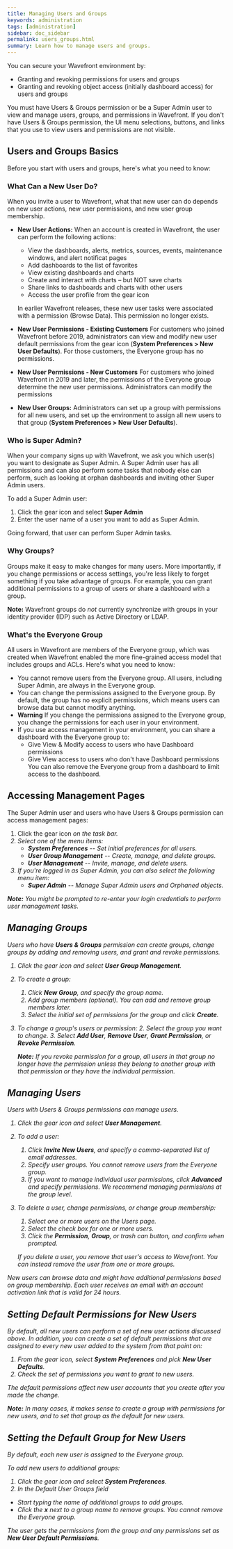```yaml
---
title: Managing Users and Groups
keywords: administration
tags: [administration]
sidebar: doc_sidebar
permalink: users_groups.html
summary: Learn how to manage users and groups.
---
```

You can secure your Wavefront environment by:
* Granting and revoking permissions for users and groups
* Granting and revoking object access (initially dashboard access) for users and groups

You must have Users & Groups permission or be a Super Admin user to view and manage users, groups, and permissions in Wavefront. If you don't have Users & Groups permission, the UI menu selections, buttons, and links that you use to view users and permissions are not visible.

## Users and Groups Basics

Before you start with users and groups, here's what you need to know:

### What Can a New User Do?

When you invite a user to Wavefront, what that new user can do depends on new user actions, new user permissions, and new user group membership.

- **New User Actions:** When an account is created in Wavefront, the user can perform the following actions:
  * View the dashboards, alerts, metrics, sources, events, maintenance windows, and alert notificat pages
  * Add dashboards to the list of favorites
  * View existing dashboards and charts
  * Create and interact with charts – but NOT save charts
  * Share links to dashboards and charts with other users
  * Access the user profile from the gear icon

  In earlier Wavefront releases, these new user tasks were associated with a permission (Browse Data). This permission no longer exists.

- **New User Permissions - Existing Customers** For customers who joined Wavefront before 2019, administrators can view and modify new user default permissions from the gear icon (**System Preferences > New User Defaults**). For those customers, the Everyone group has no permissions.
- **New User Permissions - New Customers** For customers who joined Wavefront in 2019 and later, the permissions of the Everyone group determine the new user permissions. Administrators can modify the permissions 
- **New User Groups:** Administrators can set up a group with permissions for all new users, and set up the environment to assign all new users to that group (**System Preferences > New User Defaults**).



### Who is Super Admin?

When your company signs up with Wavefront, we ask you which user(s) you want to designate as Super Admin. A Super Admin user has all permissions and can also  perform some tasks that nobody else can perform, such as looking at orphan dashboards and inviting other Super Admin users.

To add a Super Admin user:
1. Click the gear icon and select **Super Admin**
2. Enter the user name of a user you want to add as Super Admin.

Going forward, that user can perform Super Admin tasks.

### Why Groups?

Groups make it easy to make changes for many users. More importantly, if you change permissions or access settings, you're less likely to forget something if you take advantage of groups. For example, you can grant additional permissions to a group of users or share a dashboard with a group.

**Note:** Wavefront groups do *not* currently synchronize with groups in your identity provider (IDP) such as Active Directory or LDAP.

### What's the Everyone Group

All users in Wavefront are members of the Everyone group, which was created when Wavefront enabled the more fine-grained access model that includes groups and ACLs.
Here's what you need to know:

* You cannot remove users from the Everyone group. All users, including Super Admin, are always in the Everyone group.
* You can change the permissions assigned to the Everyone group. By default, the group has no explicit permissions, which means users can browse data but cannot modify anything.
* **Warning** If you change the permissions assigned to the Everyone group, you change the permissions for each user in your environment.
* If you use access management in your environment, you can share a dashboard with the Everyone group to:
  - Give View & Modify access to users who have Dashboard permissions
  - Give View access to users who don't have Dashboard permissions
  You can also remove the Everyone group from a dashboard to limit access to the dashboard.

## Accessing Management Pages

The Super Admin user and users who have Users & Groups permission can access management pages:
1. Click the gear icon <i class="fa fa-cog"/> on the task bar.
2. Select one of the menu items:
   - **System Preferences** -- Set initial preferences for all users.
   - **User Group Management** -- Create, manage, and delete groups.
   - **User Management** -- Invite, manage, and delete users.
3. If you're logged in as Super Admin, you can also select the following menu item:
   - **Super Admin** -- Manage Super Admin users and Orphaned objects.

**Note:** You might be prompted to re-enter your login credentials to perform user management tasks.

## Managing Groups

Users who have **Users & Groups** permission can create groups, change groups by adding and removing users, and grant and revoke permissions.

1. Click the gear icon and select **User Group Management**.
2. To create a group:
   1. Click **New Group**, and specify the group name.
   2. Add group members (optional). You can add and remove group members later.
   3. Select the initial set of permissions for the group and click **Create**.
3. To change a group's users or permission:
   2. Select the group you want to change.
   3. Select **Add User**, **Remove User**, **Grant Permission**, or **Revoke Permission**.

   **Note:** If you revoke permission for a group, all users in that group no longer have the permission unless they belong to another group with that permission or they have the individual permission.

## Managing Users

Users with Users & Groups permissions can manage users.

1. Click the gear icon and select **User Management**.
2. To add a user:
   1. Click **Invite New Users**, and specify a comma-separated list of email addresses.
   2. Specify user groups. You cannot remove users from the Everyone group.
   3. If you want to manage individual user permissions, click **Advanced** and specify permissions. We recommend managing permissions at the group level.
3. To delete a user, change permissions, or change group membership:
   1. Select one or more users on the Users page.
   2. Select the check box for one or more users.
   3. Click the **Permission**, **Group**, or trash can button, and confirm when prompted.

   If you delete a user, you remove that user's access to Wavefront. You can instead remove the user from one or more groups.

New users can browse data and might have additional permissions based on group membership. Each user receives an email with an account activation link that is valid for 24 hours.

## Setting Default Permissions for New Users

By default, all new users can perform a set of new user actions discussed above. In addition, you can create a set of default permissions that are assigned to every new user added to the system from that point on:

1. From the gear icon, select **System Preferences** and pick **New User Defaults**.
2. Check the set of permissions you want to grant to new users.

The default permissions affect new user accounts that you create after you made the change.

**Note:** In many cases, it makes sense to create a group with permissions for new users, and to set that group as the default for new users.


## Setting the Default Group for New Users

By default, each new user is assigned to the Everyone group.

To add new users to additional groups:
1. Click the gear icon and select **System Preferences**.
2. In the Default User Groups field
  * Start typing the name of additional groups to add groups.
  * Click the **x** next to a group name to remove groups. You cannot remove the Everyone group.

The user gets the permissions from the group and any permissions set as **New User Default Permissions**.
